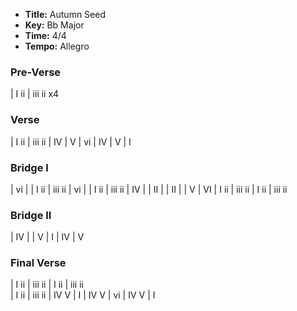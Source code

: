 - **Title:** Autumn Seed
- **Key:** Bb Major
- **Time:** 4/4
- **Tempo:** Allegro

### Pre-Verse
| I   ii   | iii  ii    x4

### Verse
| I    ii  | iii  ii  | IV       | V
| vi       |      IV  | V        | I

### Bridge I
| vi       |          | I    ii  | iii  ii 
| vi       |          | I    ii  | iii  ii 
| IV       |          | II       |
| II       |          | V        | VI
| I   ii   | iii  ii  | I   ii   | iii  ii   

### Bridge II
| IV       |          | V        | I        | IV       | V

### Final Verse
| I   ii   | iii  ii  | I   ii   | iii  ii   
| I   ii   | iii  ii  | IV  V    | I
| IV  V    | vi       | IV  V    | I
